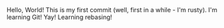 Hello, World! This is my first commit (well, first in a while - I'm rusty).
I'm learning Git! Yay! Learning rebasing!
